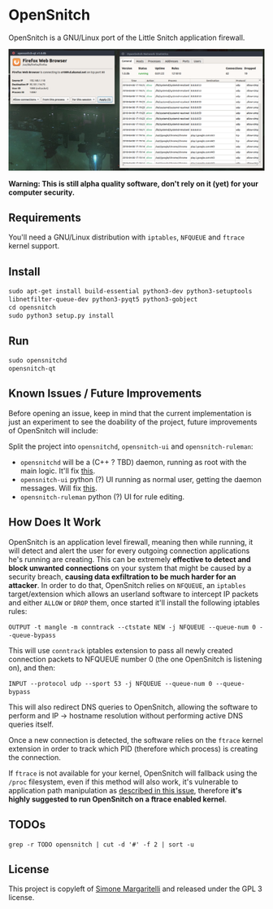 # OpenSnitch

OpenSnitch is a GNU/Linux port of the Little Snitch application firewall.

<p align="center">
  <img src="https://raw.githubusercontent.com/evilsocket/opensnitch/master/screenshot.png" alt="OpenSnitch"/>
</p>

**Warning: This is still alpha quality software, don't rely on it (yet) for your computer security.**

## Requirements

You'll need a GNU/Linux distribution with `iptables`, `NFQUEUE` and `ftrace` kernel support.

## Install

    sudo apt-get install build-essential python3-dev python3-setuptools libnetfilter-queue-dev python3-pyqt5 python3-gobject
    cd opensnitch
    sudo python3 setup.py install

## Run

    sudo opensnitchd
    opensnitch-qt

## Known Issues / Future Improvements

Before opening an issue, keep in mind that the current implementation is just an experiment to see the doability of the project, future improvements of OpenSnitch will include:

Split the project into `opensnitchd`, `opensnitch-ui` and `opensnitch-ruleman`:

* `opensnitchd` will be a (C++ ? TBD) daemon, running as root with the main logic. It'll fix [this](https://github.com/evilsocket/opensnitch/issues/28).
* `opensnitch-ui` python (?) UI running as normal user, getting the daemon messages. Will fix [this](https://github.com/evilsocket/opensnitch/issues/20).
* `opensnitch-ruleman` python (?) UI for rule editing.

## How Does It Work

OpenSnitch is an application level firewall, meaning then while running, it will detect and alert the user for every outgoing connection applications he's running are creating. This can be extremely **effective to detect and block unwanted connections** on your system that might be caused by a security breach, **causing data exfiltration to be much harder for an attacker**.
In order to do that, OpenSnitch relies on `NFQUEUE`, an `iptables` target/extension which allows an userland software to intercept IP packets and either `ALLOW` or `DROP` them, once started it'll install the following iptables rules:

    OUTPUT -t mangle -m conntrack --ctstate NEW -j NFQUEUE --queue-num 0 --queue-bypass

This will use `conntrack` iptables extension to pass all newly created connection packets to NFQUEUE number 0 (the one OpenSnitch is listening on), and then:

    INPUT --protocol udp --sport 53 -j NFQUEUE --queue-num 0 --queue-bypass

This will also redirect DNS queries to OpenSnitch, allowing the software to perform and IP -> hostname resolution without performing active DNS queries itself.

Once a new connection is detected, the software relies on the `ftrace` kernel extension in order to track which PID (therefore which process) is creating the connection.

If `ftrace` is not available for your kernel, OpenSnitch will fallback using the `/proc` filesystem, even if this method will also work, it's vulnerable to application path manipulation as [described in this issue](https://github.com/evilsocket/opensnitch/issues/12), therefore **it's highly suggested to run OpenSnitch on a ftrace enabled kernel**.

## TODOs

    grep -r TODO opensnitch | cut -d '#' -f 2 | sort -u

## License

This project is copyleft of [Simone Margaritelli](http://www.evilsocket.net/) and released under the GPL 3 license.
